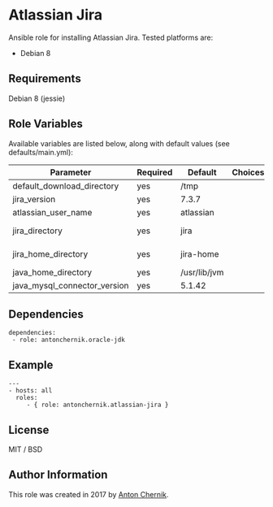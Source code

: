 Atlassian Jira
=========

Ansible role for installing Atlassian Jira. Tested platforms are:
* Debian 8

Requirements
------------

Debian 8 (jessie)

Role Variables
--------------

Available variables are listed below, along with default values (see defaults/main.yml):

| Parameter | Required | Default | Choices | Comments |
| ------------- | ------------- | ------------- | ------------- | ------------- |
| default_download_directory | yes | /tmp | | Sets directory where files will be downloaded |
| jira_version  | yes | 7.3.7 | | Sets Atlassian Jira version for installing  |
| atlassian_user_name | yes  | atlassian | | Sets Jira system user to run with /sbin/nologin |
| jira_directory | yes  | jira | | Sets Jira directory name. Example /home/[:atlassian_user_name]/[:jira_directory] |
| jira_home_directory | yes  | jira-home | | Sets Jira directory for all file. Example /home/[:atlassian_user_name]/[:jira_home_directory] |
| java_home_directory | yes  | /usr/lib/jvm | | Sets path to JAVA_HOME |
| java_mysql_connector_version | yes  | 5.1.42 | | Sets version for MySQL java connector |





Dependencies
------------

    dependencies:
     - role: antonchernik.oracle-jdk

Example 
----------------
    ---
    - hosts: all
      roles:
         - { role: antonchernik.atlassian-jira }

License
-------

MIT / BSD

Author Information
------------------

This role was created in 2017 by [Anton Chernik](https://github.com/antonchernik).
